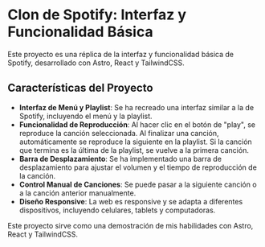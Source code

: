 # Clon de Spotify: Interfaz y Funcionalidad Básica

Este proyecto es una réplica de la interfaz y funcionalidad básica de Spotify, desarrollado con Astro, React y TailwindCSS.

## Características del Proyecto

- **Interfaz de Menú y Playlist**: Se ha recreado una interfaz similar a la de Spotify, incluyendo el menú y la playlist.
- **Funcionalidad de Reproducción**: Al hacer clic en el botón de "play", se reproduce la canción seleccionada. Al finalizar una canción, automáticamente se reproduce la siguiente en la playlist. Si la canción que termina es la última de la playlist, se vuelve a la primera canción.
- **Barra de Desplazamiento**: Se ha implementado una barra de desplazamiento para ajustar el volumen y el tiempo de reproducción de la canción.
- **Control Manual de Canciones**: Se puede pasar a la siguiente canción o a la canción anterior manualmente.
- **Diseño Responsive**: La web es responsive y se adapta a diferentes dispositivos, incluyendo celulares, tablets y computadoras.

Este proyecto sirve como una demostración de mis habilidades con Astro, React y TailwindCSS.
